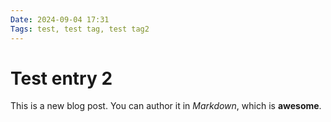 ```yaml
---
Date: 2024-09-04 17:31
Tags: test, test tag, test tag2
---
```


# Test entry 2

This is a new blog post. You can author it in _Markdown_, which is **awesome**.
